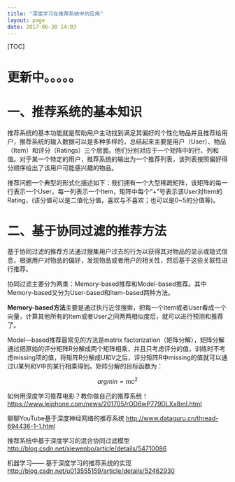 ```yaml
---
title: "深度学习在推荐系统中的应用"
layout: page
date: 2017-06-30 14:03
---
```

[TOC]
# 更新中。。。。。

# **一、推荐系统的基本知识**
推荐系统的基本功能就是帮助用户主动找到满足其偏好的个性化物品并且推荐给用户，推荐系统的输入数据可以是多种多样的，总结起来主要是用户（User）、物品（Item）和评分（Ratings）三个层面。他们分别对应于一个矩阵中的行、列和值。对于某一个特定的用户，推荐系统的输出为一个推荐列表，该列表按照偏好得分顺序给出了该用户可能感兴趣的物品。

推荐问题一个典型的形式化描述如下：我们拥有一个大型稀疏矩阵，该矩阵的每一行表示一个User，每一列表示一个Item，矩阵中每个“+”号表示该User对Item的Rating，(该分值可以是二值化分值，喜欢与不喜欢；也可以是0~5的分值等)。

# **二、基于协同过滤的推荐方法**
基于协同过滤的推荐方法通过搜集用户过去的行为以获得其对物品的显示或隐式信息，根据用户对物品的偏好，发现物品或者用户的相关性，然后基于这些关联性进行推荐。

协同过滤主要分为两类：Memory-based推荐和Model-based推荐。其中Memory-based又分为User-based和Item-based两种方法。

**Memory-based方法**主要是通过执行近邻搜索，把每一个Item或者User看成一个向量，计算其他所有的Item或者User之间两两相似度后，就可以进行预测和推荐了。

Model—based推荐最常见的方法是matrix factorization（矩阵分解），矩阵分解通过把原始的评分矩阵R分解成两个矩阵相乘，并且只考虑评分的值，训练时不考虑missing项的值，将矩阵R分解成U和V之后，评分矩阵R中missing的值就可以通过U某列和V中的某行相乘得到。矩阵分解的目标函数为：

```math
argmin = mc^2
```

如何用深度学习推荐电影？教你做自己的推荐系统！
https://www.leiphone.com/news/201705/rOD6wP779DLXx8mI.html

聊聊YouTube基于深度神经网络的推荐系统
http://www.dataguru.cn/thread-694436-1-1.html

推荐系统中基于深度学习的混合协同过滤模型
http://blog.csdn.net/xiewenbo/article/details/54710086

机器学习—— 基于深度学习的推荐系统的实现
http://blog.csdn.net/u013555159/article/details/52462930